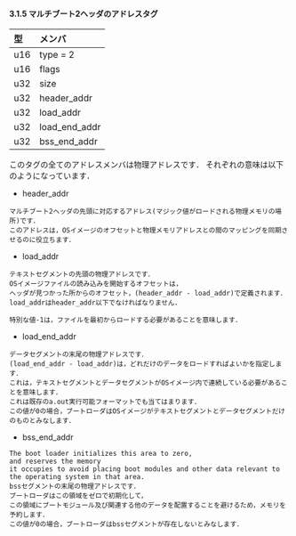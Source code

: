 #### 3.1.5 マルチブート2ヘッダのアドレスタグ

|型 |メンバ|
|:--|:-----|
|u16|type = 2|
|u16|flags|
|u32|size|
|u32|header_addr|
|u32|load_addr|
|u32|load_end_addr|
|u32|bss_end_addr|

このタグの全てのアドレスメンバは物理アドレスです．
それぞれの意味は以下のようになっています．  

- header_addr
```
マルチブート2ヘッダの先頭に対応するアドレス(マジック値がロードされる物理メモリの場所)です．
このアドレスは，OSイメージのオフセットと物理メモリアドレスとの間のマッピングを同期させるのに役立ちます．
```

- load_addr
```
テキストセグメントの先頭の物理アドレスです．
OSイメージファイルの読み込みを開始するオフセットは，
ヘッダが見つかった所からのオフセット，(header_addr - load_addr)で定義されます．
load_addrはheader_addr以下でなければなりません．  

特別な値-1は，ファイルを最初からロードする必要があることを意味します．
```

- load_end_addr
```
データセグメントの末尾の物理アドレスです．
(load_end_addr - load_addr)は，どれだけのデータをロードすればよいかを指定します．
これは，テキストセグメントとデータセグメントがOSイメージ内で連続している必要があることを意味します．
これは既存のa.out実行可能フォーマットでも当てはまります．
この値が0の場合，ブートローダはOSイメージがテキストセグメントとデータセグメントだけのものとみなします．
```

- bss_end_addr
```
The boot loader initializes this area to zero,
and reserves the memory
it occupies to avoid placing boot modules and other data relevant to the operating system in that area.
bssセグメントの末尾の物理アドレスです．
ブートローダはこの領域をゼロで初期化して，
この領域にブートモジュール及び関連する他のデータを配置することを避けるため，メモリを予約します．
この値が0の場合，ブートローダはbssセグメントが存在しないとみなします．
```
